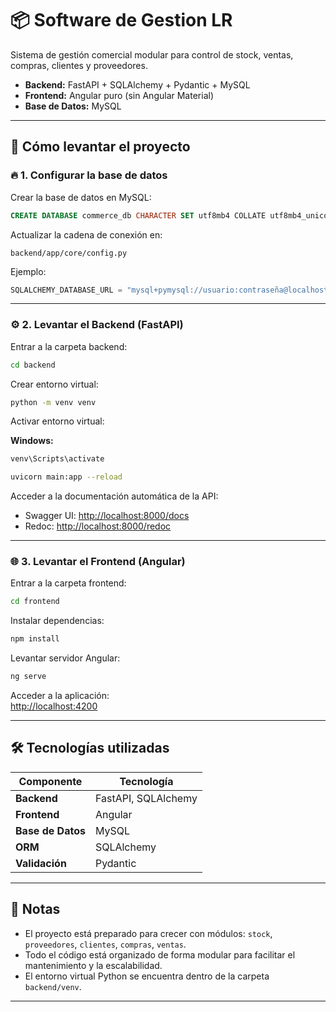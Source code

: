 # 📦 Software de Gestion LR

Sistema de gestión comercial modular para control de stock, ventas, compras, clientes y proveedores.

- **Backend:** FastAPI + SQLAlchemy + Pydantic + MySQL  
- **Frontend:** Angular puro (sin Angular Material)  
- **Base de Datos:** MySQL  

---


## 🚀 Cómo levantar el proyecto

### 🔥 1. Configurar la base de datos
Crear la base de datos en MySQL:

```sql
CREATE DATABASE commerce_db CHARACTER SET utf8mb4 COLLATE utf8mb4_unicode_ci;
```

Actualizar la cadena de conexión en:

```
backend/app/core/config.py
```

Ejemplo:

```python
SQLALCHEMY_DATABASE_URL = "mysql+pymysql://usuario:contraseña@localhost/commerce_db"
```

---

### ⚙️ 2. Levantar el Backend (FastAPI)
Entrar a la carpeta backend:

```bash
cd backend
```

Crear entorno virtual:

```bash
python -m venv venv
```

Activar entorno virtual:

**Windows:**
```bash
venv\Scripts\activate

uvicorn main:app --reload
```

Acceder a la documentación automática de la API:

- Swagger UI: [http://localhost:8000/docs](http://localhost:8000/docs)  
- Redoc: [http://localhost:8000/redoc](http://localhost:8000/redoc)

---

### 🌐 3. Levantar el Frontend (Angular)
Entrar a la carpeta frontend:

```bash
cd frontend
```

Instalar dependencias:

```bash
npm install
```

Levantar servidor Angular:

```bash
ng serve
```

Acceder a la aplicación:  
[http://localhost:4200](http://localhost:4200)

---

## 🛠️ Tecnologías utilizadas

| Componente       | Tecnología          |
|-------------------|---------------------|
| **Backend**       | FastAPI, SQLAlchemy |
| **Frontend**      | Angular             |
| **Base de Datos** | MySQL               |
| **ORM**           | SQLAlchemy          |
| **Validación**    | Pydantic            |

---

## 📌 Notas

- El proyecto está preparado para crecer con módulos: `stock`, `proveedores`, `clientes`, `compras`, `ventas`.
- Todo el código está organizado de forma modular para facilitar el mantenimiento y la escalabilidad.
- El entorno virtual Python se encuentra dentro de la carpeta `backend/venv`.

---